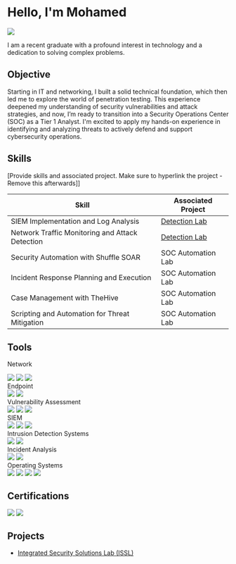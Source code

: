 # Hello, I'm Mohamed
<a href="https://www.linkedin.com/in/mohamed-belcadi-0a488b263"><img src="https://img.shields.io/badge/-LinkedIn-0072b1?&style=for-the-badge&logo=linkedin&logoColor=white" /></a>

I am a recent graduate with a profound interest in technology and a dedication to solving complex problems.

## Objective

Starting in IT and networking, I built a solid technical foundation, which then led me to explore the world of penetration testing. This experience deepened my understanding of security vulnerabilities and attack strategies, and now, I’m ready to transition into a Security Operations Center (SOC) as a Tier 1 Analyst. I'm excited to apply my hands-on experience in identifying and analyzing threats to actively defend and support cybersecurity operations.

## Skills
[Provide skills and associated project. Make sure to hyperlink the project - Remove this afterwards]]

| Skill                                         | Associated Project         |
|-----------------------------------------------|----------------------------|
| SIEM Implementation and Log Analysis          | <a href="https://google.com">Detection Lab</a>|
| Network Traffic Monitoring and Attack Detection | <a href="https://google.com">Detection Lab</a>|
| Security Automation with Shuffle SOAR         | SOC Automation Lab|
| Incident Response Planning and Execution      | SOC Automation Lab|
| Case Management with TheHive                  | SOC Automation Lab|
| Scripting and Automation for Threat Mitigation | SOC Automation Lab|

## Tools

Network
<div> <img src="https://img.shields.io/badge/-Wireshark-1679A7?&style=for-the-badge&logo=Wireshark&logoColor=white" /> <img src="https://img.shields.io/badge/-NetworkMiner-777BB4?&style=for-the-badge&logo=NetworkMiner&logoColor=white" /> <img src="https://img.shields.io/badge/-Nmap-00A0B7?&style=for-the-badge&logo=Nmap&logoColor=white" /> </div>
Endpoint
<div> <img src="https://img.shields.io/badge/-Microsoft_Defender_for_Endpoint-00A4EF?&style=for-the-badge&logo=Microsoft&logoColor=white" /> <img src="https://img.shields.io/badge/-Velociraptor-4B275F?&style=for-the-badge&logo=Velociraptor&logoColor=white" /> </div>
Vulnerability Assessment
<div> <img src="https://img.shields.io/badge/-Nessus-5C9CAE?&style=for-the-badge&logo=Nessus&logoColor=white" /> <img src="https://img.shields.io/badge/-Invicti-FFC72C?&style=for-the-badge&logo=Invicti&logoColor=white" /> <img src="https://img.shields.io/badge/-SQLMap-00A0B7?&style=for-the-badge&logo=SQLMap&logoColor=white" /> </div>
SIEM
<div> <img src="https://img.shields.io/badge/-Microsoft_Sentinel-0078D4?&style=for-the-badge&logo=Microsoft&logoColor=white" /> <img src="https://img.shields.io/badge/-Splunk-000000?&style=for-the-badge&logo=Splunk&logoColor=white" /> <img src="https://img.shields.io/badge/-ELK_Stack-005571?&style=for-the-badge&logo=Elastic&logoColor=white" /> </div>
Intrusion Detection Systems
<div> <img src="https://img.shields.io/badge/-Snort-FCD116?&style=for-the-badge&logo=Snort&logoColor=white" /> <img src="https://img.shields.io/badge/-AIDE-0093D1?&style=for-the-badge&logo=AIDE&logoColor=white" /> </div>
Incident Analysis
<div> <img src="https://img.shields.io/badge/-Sysinternals-0078D4?&style=for-the-badge&logo=Microsoft&logoColor=white" /> <img src="https://img.shields.io/badge/-Velociraptor-4B275F?&style=for-the-badge&logo=Velociraptor&logoColor=white" /> </div>
Operating Systems
<div> <img src="https://img.shields.io/badge/-Kali_Linux-557C93?&style=for-the-badge&logo=Kali&logoColor=white" /> <img src="https://img.shields.io/badge/-Ubuntu_Desktop-E95420?&style=for-the-badge&logo=Ubuntu&logoColor=white" /> <img src="https://img.shields.io/badge/-Ubuntu_Server-E95420?&style=for-the-badge&logo=Ubuntu&logoColor=white" /> <img src="https://img.shields.io/badge/-Windows_Server_2019-0078D4?&style=for-the-badge&logo=Windows&logoColor=white" /> </div>

## Certifications

<div> <img src="https://img.shields.io/badge/-CCNA_Networking_and_Switching-0077B5?&style=for-the-badge&logo=Cisco&logoColor=white" /> <img src="https://img.shields.io/badge/-Cybersecurity_for_Business-Successful?&style=for-the-badge&logo=Coursera&logoColor=white" /> </div>

## Projects
- <a href="https://github.com/lyonzon2/ISSL">Integrated Security Solutions Lab (ISSL)</a>
